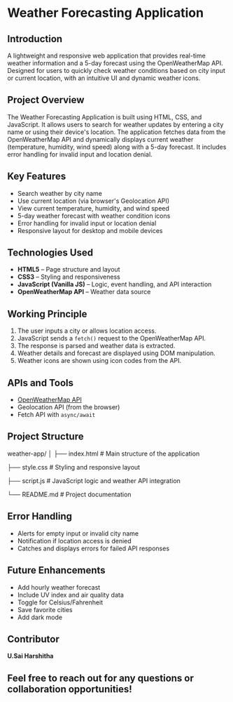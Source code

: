 # Weather Forecasting Application

## Introduction
A lightweight and responsive web application that provides real-time weather information and a 5-day forecast using the OpenWeatherMap API. Designed for users to quickly check weather conditions based on city input or current location, with an intuitive UI and dynamic weather icons.

## Project Overview
The Weather Forecasting Application is built using HTML, CSS, and JavaScript. It allows users to search for weather updates by entering a city name or using their device's location. The application fetches data from the OpenWeatherMap API and dynamically displays current weather (temperature, humidity, wind speed) along with a 5-day forecast. It includes error handling for invalid input and location denial.

## Key Features
- Search weather by city name
- Use current location (via browser's Geolocation API)
- View current temperature, humidity, and wind speed
- 5-day weather forecast with weather condition icons
- Error handling for invalid input or location denial
- Responsive layout for desktop and mobile devices

## Technologies Used
- **HTML5** – Page structure and layout
- **CSS3** – Styling and responsiveness
- **JavaScript (Vanilla JS)** – Logic, event handling, and API interaction
- **OpenWeatherMap API** – Weather data source

## Working Principle
1. The user inputs a city or allows location access.
2. JavaScript sends a `fetch()` request to the OpenWeatherMap API.
3. The response is parsed and weather data is extracted.
4. Weather details and forecast are displayed using DOM manipulation.
5. Weather icons are shown using icon codes from the API.

## APIs and Tools
- [OpenWeatherMap API](https://openweathermap.org/api)
- Geolocation API (from the browser)
- Fetch API with `async/await`

## Project Structure
weather-app/
│
├── index.html # Main structure of the application

├── style.css # Styling and responsive layout

├── script.js # JavaScript logic and weather API integration

└── README.md # Project documentation

## Error Handling
- Alerts for empty input or invalid city name
- Notification if location access is denied
- Catches and displays errors for failed API responses

## Future Enhancements
- Add hourly weather forecast
- Include UV index and air quality data
- Toggle for Celsius/Fahrenheit
- Save favorite cities
- Add dark mode

## Contributor
**U.Sai Harshitha**

## Feel free to reach out for any questions or collaboration opportunities!






